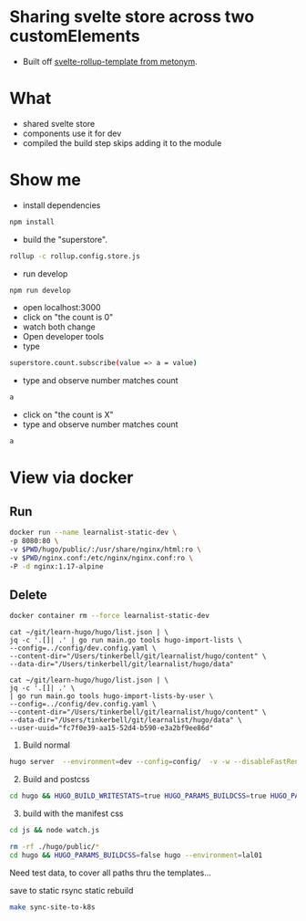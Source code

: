 # Sharing svelte store across two customElements
- Built off [svelte-rollup-template from metonym](https://github.com/metonym/svelte-rollup-template).

# What
- shared svelte store
- components use it for dev
- compiled the build step skips adding it to the module

# Show me
- install dependencies
```sh
npm install
```
- build the "superstore".
```sh
rollup -c rollup.config.store.js
```
- run develop
```sh
npm run develop
```
- open localhost:3000
- click on "the count is 0"
- watch both change
- Open developer tools
- type
```sh
superstore.count.subscribe(value => a = value)
```
- type and observe number matches count
```sh
a
```
- click on "the count is X"
- type and observe number matches count
```sh
a
```

# View via docker
## Run
```sh
docker run --name learnalist-static-dev \
-p 8080:80 \
-v $PWD/hugo/public/:/usr/share/nginx/html:ro \
-v $PWD/nginx.conf:/etc/nginx/nginx.conf:ro \
-P -d nginx:1.17-alpine
```

## Delete
```sh
docker container rm --force learnalist-static-dev
```


```
cat ~/git/learn-hugo/hugo/list.json | \
jq -c '.[]| .' | go run main.go tools hugo-import-lists \
--config=../config/dev.config.yaml \
--content-dir="/Users/tinkerbell/git/learnalist/hugo/content" \
--data-dir="/Users/tinkerbell/git/learnalist/hugo/data"
```


```
cat ~/git/learn-hugo/hugo/list.json | \
jq -c '.[]| .' \
| go run main.go tools hugo-import-lists-by-user \
--config=../config/dev.config.yaml \
--content-dir="/Users/tinkerbell/git/learnalist/hugo/content" \
--data-dir="/Users/tinkerbell/git/learnalist/hugo/data" \
--user-uuid="fc7f0e39-aa15-52d4-b590-e3a2bf9ee86d"
```


1) Build normal

```sh
hugo server  --environment=dev --config=config/  -v -w --disableFastRender --renderToDisk
```

2) Build and postcss

```sh
cd hugo && HUGO_BUILD_WRITESTATS=true HUGO_PARAMS_BUILDCSS=true HUGO_PARAMS_BUILDCSSPRODUCTION=true hugo --environment=lal01
```

3) build with the manifest css

```sh
cd js && node watch.js
```


```sh
rm -rf ./hugo/public/*
cd hugo && HUGO_PARAMS_BUILDCSS=false hugo --environment=lal01
```


Need test data, to cover all paths thru the templates...

save to static
rsync static
rebuild



```sh
make sync-site-to-k8s
```
